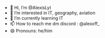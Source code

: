 - 👋 Hi, I’m @AlexisLyt
- 👀 I’m interested in IT, geography, aviation
- 🌱 I’m currently learning IT
- 📫 How to reach me dm discord : @alexoff_
- 😄 Pronouns: he/him

<!---
AlexisLyt/AlexisLyt is a ✨ special ✨ repository because its `README.md` (this file) appears on your GitHub profile.
You can click the Preview link to take a look at your changes.
--->
